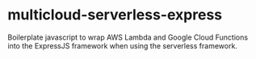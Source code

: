 # multicloud-serverless-express
Boilerplate javascript to wrap AWS Lambda and Google Cloud Functions into the ExpressJS framework when using the serverless framework.